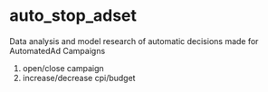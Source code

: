 # auto_stop_adset
 
#### 
Data analysis and model research of automatic decisions made for AutomatedAd Campaigns
1. open/close campaign
2. increase/decrease cpi/budget
#### 
